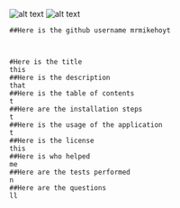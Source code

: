 
![alt text](https://img.shields.io/badge/build-nodeJS-brightgreen)
![alt text](https://avatars0.githubusercontent.com/u/58241324?v=4)

    ##Here is the github username mrmikehoyt
  
    
    
    #Here is the title  
    this
    ##Here is the description  
    that
    ##Here is the table of contents 
    t
    ##Here are the installation steps 
    t
    ##Here is the usage of the application 
    t
    ##Here is the license  
    this
    ##Here is who helped  
    me
    ##Here are the tests performed 
    n
    ##Here are the questions  
    ll  
     
    